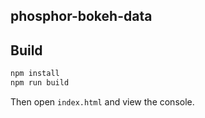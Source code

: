 
phosphor-bokeh-data
-------------------

Build
-----

```bash
npm install
npm run build
```

Then open `index.html` and view the console.
